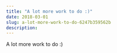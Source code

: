 ```yaml
---
title: "A lot more work to do :)"
date: 2018-03-01
slug: a-lot-more-work-to-do-6247b359562b
description:
---
```


A lot more work to do :)

